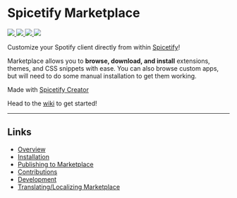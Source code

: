 # Spicetify Marketplace

<p>
  <a href="https://github.com/spicetify/spicetify-marketplace/releases/latest">
    <img src="https://img.shields.io/github/v/release/spicetify/spicetify-marketplace?include_prereleases">
  </a>
  <a href="https://github.com/spicetify/spicetify-marketplace/releases">
    <img src="https://img.shields.io/github/downloads/spicetify/spicetify-marketplace/total.svg">
  </a>
  <a href="https://github.com/spicetify/spicetify-marketplace/issues?q=is%3Aissue+is%3Aclosed">
    <img src="https://img.shields.io/github/issues-closed/spicetify/spicetify-marketplace">
  </a>
  <a href="https://github.com/spicetify/spicetify-marketplace/commits/main">
    <img src="https://img.shields.io/github/commit-activity/m/spicetify/spicetify-marketplace">
  </a>
</p>

Customize your Spotify client directly from within [Spicetify](https://github.com/spicetify/spicetify-cli)!

Marketplace allows you to **browse, download, and install** extensions, themes, and CSS snippets with ease. You can also browse custom apps, but will need to do some manual installation to get them working.

Made with [Spicetify Creator](https://github.com/spicetify/spicetify-creator)

Head to the [wiki](https://github.com/spicetify/spicetify-marketplace/wiki) to get started!

---

## Links
- [Overview](https://github.com/spicetify/spicetify-marketplace/wiki)
- [Installation](https://github.com/spicetify/spicetify-marketplace/wiki/Installation)
- [Publishing to Marketplace](https://github.com/spicetify/spicetify-marketplace/wiki/Publishing-to-Marketplace)
- [Contributions](https://github.com/spicetify/spicetify-marketplace/wiki/Contributions)
- [Development](https://github.com/spicetify/spicetify-marketplace/wiki/Development)
- [Translating/Localizing Marketplace](https://github.com/spicetify/spicetify-marketplace/wiki/Localizing-Marketplace)

